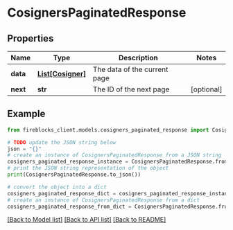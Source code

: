 # CosignersPaginatedResponse


## Properties

Name | Type | Description | Notes
------------ | ------------- | ------------- | -------------
**data** | [**List[Cosigner]**](Cosigner.md) | The data of the current page | 
**next** | **str** | The ID of the next page | [optional] 

## Example

```python
from fireblocks_client.models.cosigners_paginated_response import CosignersPaginatedResponse

# TODO update the JSON string below
json = "{}"
# create an instance of CosignersPaginatedResponse from a JSON string
cosigners_paginated_response_instance = CosignersPaginatedResponse.from_json(json)
# print the JSON string representation of the object
print(CosignersPaginatedResponse.to_json())

# convert the object into a dict
cosigners_paginated_response_dict = cosigners_paginated_response_instance.to_dict()
# create an instance of CosignersPaginatedResponse from a dict
cosigners_paginated_response_from_dict = CosignersPaginatedResponse.from_dict(cosigners_paginated_response_dict)
```
[[Back to Model list]](../README.md#documentation-for-models) [[Back to API list]](../README.md#documentation-for-api-endpoints) [[Back to README]](../README.md)


